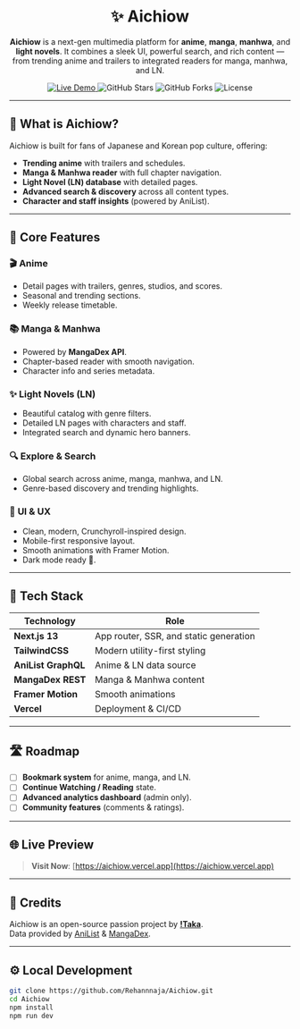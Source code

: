 <h1 align="center">✨ Aichiow</h1>

<p align="center">
  <b>Aichiow</b> is a next-gen multimedia platform for <b>anime</b>, <b>manga</b>, <b>manhwa</b>, and <b>light novels</b>.  
  It combines a sleek UI, powerful search, and rich content — from trending anime and trailers to integrated readers for manga, manhwa, and LN.
</p>

<p align="center">
  <a href="https://aichiow.vercel.app" target="_blank">
    <img src="https://img.shields.io/badge/Live%20Demo-Visit-blue?style=for-the-badge&logo=vercel" alt="Live Demo" />
  </a>
  <img src="https://img.shields.io/github/stars/Rehannnaja/Aichiow?style=for-the-badge" alt="GitHub Stars" />
  <img src="https://img.shields.io/github/forks/Rehannnaja/Aichiow?style=for-the-badge" alt="GitHub Forks" />
  <img src="https://img.shields.io/github/license/Rehannnaja/Aichiow?style=for-the-badge" alt="License" />
</p>

---

## 🌟 What is Aichiow?
Aichiow is built for fans of Japanese and Korean pop culture, offering:
- **Trending anime** with trailers and schedules.
- **Manga & Manhwa reader** with full chapter navigation.
- **Light Novel (LN) database** with detailed pages.
- **Advanced search & discovery** across all content types.
- **Character and staff insights** (powered by AniList).

---

## 🚀 Core Features

### 🎬 **Anime**
- Detail pages with trailers, genres, studios, and scores.
- Seasonal and trending sections.
- Weekly release timetable.

### 📚 **Manga & Manhwa**
- Powered by **MangaDex API**.
- Chapter-based reader with smooth navigation.
- Character info and series metadata.

### ✨ **Light Novels (LN)**
- Beautiful catalog with genre filters.
- Detailed LN pages with characters and staff.
- Integrated search and dynamic hero banners.

### 🔍 **Explore & Search**
- Global search across anime, manga, manhwa, and LN.
- Genre-based discovery and trending highlights.

### 🎨 **UI & UX**
- Clean, modern, Crunchyroll-inspired design.
- Mobile-first responsive layout.
- Smooth animations with Framer Motion.
- Dark mode ready 🌙.

---

## 🧰 Tech Stack
| Technology         | Role                                    |
|--------------------|-----------------------------------------|
| **Next.js 13**     | App router, SSR, and static generation   |
| **TailwindCSS**    | Modern utility-first styling            |
| **AniList GraphQL**| Anime & LN data source                  |
| **MangaDex REST**  | Manga & Manhwa content                  |
| **Framer Motion**  | Smooth animations                       |
| **Vercel**         | Deployment & CI/CD                      |

---

## 🛣️ Roadmap
- [ ] **Bookmark system** for anime, manga, and LN.  
- [ ] **Continue Watching / Reading** state.  
- [ ] **Advanced analytics dashboard** (admin only).  
- [ ] **Community features** (comments & ratings).  

---

## 🌐 Live Preview
> **Visit Now**: [https://aichiow.vercel.app](https://aichiow.vercel.app)

---

## 🧠 Credits
Aichiow is an open-source passion project by **[!Taka](https://github.com/Takawell)**.  
Data provided by [AniList](https://anilist.co) & [MangaDex](https://mangadex.org).

---

## ⚙️ Local Development
```bash
git clone https://github.com/Rehannnaja/Aichiow.git
cd Aichiow
npm install
npm run dev
